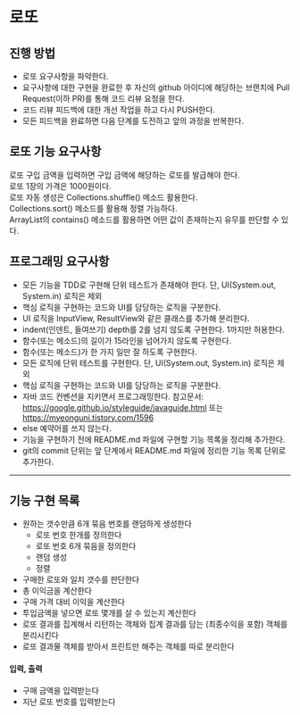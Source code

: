 # 로또
## 진행 방법
* 로또 요구사항을 파악한다.
* 요구사항에 대한 구현을 완료한 후 자신의 github 아이디에 해당하는 브랜치에 Pull Request(이하 PR)를 통해 코드 리뷰 요청을 한다.
* 코드 리뷰 피드백에 대한 개선 작업을 하고 다시 PUSH한다.
* 모든 피드백을 완료하면 다음 단계를 도전하고 앞의 과정을 반복한다.

## 로또 기능 요구사항
로또 구입 금액을 입력하면 구입 금액에 해당하는 로또를 발급해야 한다.  
로또 1장의 가격은 1000원이다.  
로또 자동 생성은 Collections.shuffle() 메소드 활용한다.  
Collections.sort() 메소드를 활용해 정렬 가능하다.  
ArrayList의 contains() 메소드를 활용하면 어떤 값이 존재하는지 유무를 판단할 수 있다.  

## 프로그래밍 요구사항
- 모든 기능을 TDD로 구현해 단위 테스트가 존재해야 한다. 단, UI(System.out, System.in) 로직은 제외
- 핵심 로직을 구현하는 코드와 UI를 담당하는 로직을 구분한다.
- UI 로직을 InputView, ResultView와 같은 클래스를 추가해 분리한다.
- indent(인덴트, 들여쓰기) depth를 2를 넘지 않도록 구현한다. 1까지만 허용한다.
- 함수(또는 메소드)의 길이가 15라인을 넘어가지 않도록 구현한다.
- 함수(또는 메소드)가 한 가지 일만 잘 하도록 구현한다.
- 모든 로직에 단위 테스트를 구현한다. 단, UI(System.out, System.in) 로직은 제외
- 핵심 로직을 구현하는 코드와 UI를 담당하는 로직을 구분한다.
- 자바 코드 컨벤션을 지키면서 프로그래밍한다.
참고문서: https://google.github.io/styleguide/javaguide.html 또는 https://myeonguni.tistory.com/1596
- else 예약어를 쓰지 않는다.
- 기능을 구현하기 전에 README.md 파일에 구현할 기능 목록을 정리해 추가한다.
- git의 commit 단위는 앞 단계에서 README.md 파일에 정리한 기능 목록 단위로 추가한다.

-------
## 기능 구현 목록
- 원하는 갯수만큼 6개 묶음 번호를 랜덤하게 생성한다
    - 로또 번호 한개를 정의한다
    - 로또 번호 6개 묶음을 정의한다
    - 랜덤 생성
    - 정렬     
- 구매한 로또와 일치 갯수를 판단한다 
- 총 이익금을 계산한다 
- 구매 가격 대비 이익을 계산한다
- 투입금액을 넣으면 로또 몇개를 살 수 있는지 계산한다
- 로또 결과를 집계해서 리턴하는 객체와 집계 결과를 담는 (최종수익을 포함) 객체를 분리시킨다
- 로또 결과물 객체를 받아서 프린트만 해주는 객체를 따로 분리한다


#### 입력, 출력
- 구매 금액을 입력받는다
- 지난 로또 번호를 입력받는다